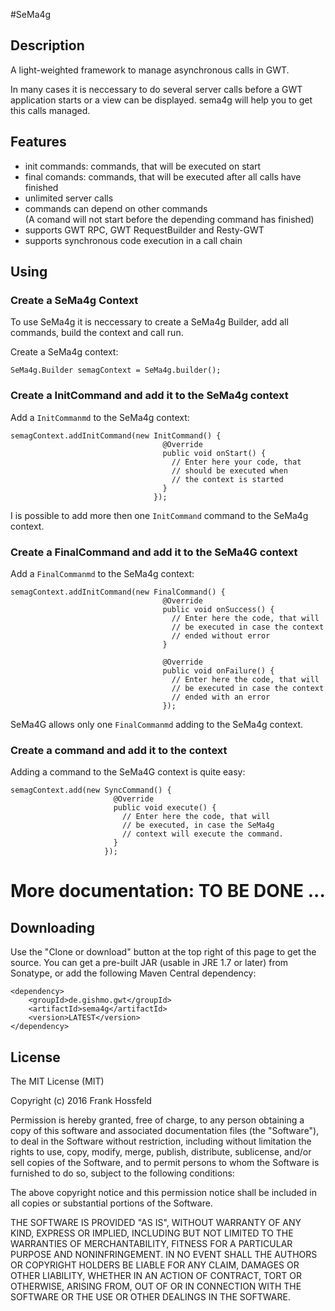 #SeMa4g

## Description

A light-weighted framework to manage asynchronous calls in GWT.

In many cases it is neccessary to do several server calls before a GWT application starts or a view can be displayed. sema4g will help you to get this calls managed. 

## Features
* init commands: commands, that will be executed on start
* final comands: commands, that will be executed after all calls have finished
* unlimited server calls
* commands can depend on other commands<br/>(A comand will not start before the depending command has finished)
* supports GWT RPC, GWT RequestBuilder and Resty-GWT
* supports synchronous code execution in a call chain

## Using
### Create a SeMa4g Context
To use SeMa4g it is neccessary to create a SeMa4g Builder, add all commands, build the context and call run.

Create a SeMa4g context:

```
SeMa4g.Builder semagContext = SeMa4g.builder();
```

### Create a InitCommand and add it to the SeMa4g context 
Add a ```InitCommanmd``` to the SeMa4g context:

```
semagContext.addInitCommand(new InitCommand() {
                                  @Override
                                  public void onStart() {
                                    // Enter here your code, that 
                                    // should be executed when 
                                    // the context is started
                                  }
                                });
```
I is possible to add more then one ```InitCommand``` command to the SeMa4g context.

### Create a FinalCommand and add it to the SeMa4G context
Add a ```FinalCommanmd``` to the SeMa4g context:
```
semagContext.addInitCommand(new FinalCommand() {
                                  @Override
                                  public void onSuccess() {
                                    // Enter here the code, that will
                                    // be executed in case the context
                                    // ended without error
                                  }
    
                                  @Override
                                  public void onFailure() {
                                    // Enter here the code, that will
                                    // be executed in case the context
                                    // ended with an error
                                  });
```
SeMa4G allows only one ```FinalCommanmd``` adding to the SeMa4g context.

### Create a command and add it to the context
Adding a command to the SeMa4G context is quite easy:
```
semagContext.add(new SyncCommand() {
                       @Override
                       public void execute() {
                         // Enter here the code, that will
                         // be executed, in case the SeMa4g
                         // context will execute the command.
                       }
                     });
```




# More documentation: TO BE DONE ...


## Downloading
Use the "Clone or download" button at the top right of this page to get the source. You can get a pre-built JAR (usable in JRE 1.7 or later) from Sonatype, or add the following Maven Central dependency:

```
<dependency>
    <groupId>de.gishmo.gwt</groupId>
    <artifactId>sema4g</artifactId>
    <version>LATEST</version>
</dependency>
```

## License
The MIT License (MIT)

Copyright (c) 2016 Frank Hossfeld

Permission is hereby granted, free of charge, to any person obtaining a copy of this software and associated documentation files (the "Software"), to deal in the Software without restriction, including without limitation the rights to use, copy, modify, merge, publish, distribute, sublicense, and/or sell copies of the Software, and to permit persons to whom the Software is furnished to do so, subject to the following conditions:

The above copyright notice and this permission notice shall be included in all copies or substantial portions of the Software.

THE SOFTWARE IS PROVIDED "AS IS", WITHOUT WARRANTY OF ANY KIND, EXPRESS OR IMPLIED, INCLUDING BUT NOT LIMITED TO THE WARRANTIES OF MERCHANTABILITY, FITNESS FOR A PARTICULAR PURPOSE AND NONINFRINGEMENT. IN NO EVENT SHALL THE AUTHORS OR COPYRIGHT HOLDERS BE LIABLE FOR ANY CLAIM, DAMAGES OR OTHER LIABILITY, WHETHER IN AN ACTION OF CONTRACT, TORT OR OTHERWISE, ARISING FROM, OUT OF OR IN CONNECTION WITH THE SOFTWARE OR THE USE OR OTHER DEALINGS IN THE SOFTWARE.

